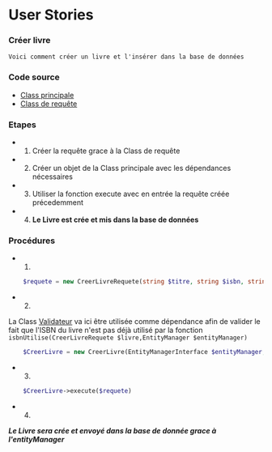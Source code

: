 # User Stories
### Créer livre
``` Voici comment créer un livre et l'insérer dans la base de données ```
### Code source
* [Class principale](../src/UserStories/CreerLivre/CreerLivre.php)
* [Class de requête](../src/UserStories/CreerLivre/CreerLivreRequete.php)
### Etapes
* 1. Créer la requête grace à la Class de requête
* 2. Créer un objet de la Class principale avec les dépendances nécessaires
* 3. Utiliser la fonction execute avec en entrée la requête créée précedemment
* 4. **Le Livre est crée et mis dans la base de données**

### Procédures
* 1.
```php
    $requete = new CreerLivreRequete(string $titre, string $isbn, string $auteur, int $nombrePages, string $dateParution)
```
* 2.
La Class [Validateur](../src/Validateurs/Validateur.php) va ici être utilisée comme dépendance afin de valider le fait que l'ISBN du livre n'est pas déjà utilisé par la fonction `isbnUtilise(CreerLivreRequete $livre,EntityManager $entityManager)`

```php
    $CreerLivre = new CreerLivre(EntityManagerInterface $entityManager, ValidatorInterface $validator, Validateur $validateurBDD)
```
* 3.
```php
    $CreerLivre->execute($requete)
```
* 4.
**_Le Livre sera crée et envoyé dans la base de donnée grace à l'entityManager_**








